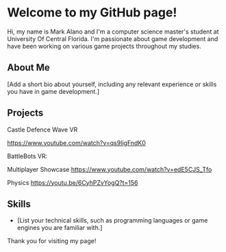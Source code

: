 # Welcome to my GitHub page!

Hi, my name is Mark Alano and I'm a computer science master's student at University Of Central Florida. I'm passionate about game development and have been working on various game projects throughout my studies.

## About Me

[Add a short bio about yourself, including any relevant experience or skills you have in game development.]

## Projects

Castle Defence Wave VR 
  
  https://www.youtube.com/watch?v=qs9IigFndK0

BattleBots VR:

  Multiplayer Showcase
  https://www.youtube.com/watch?v=edE5CJS_Tfo

  Physics
  https://youtu.be/6CyhPZvYogQ?t=156

## Skills

- [List your technical skills, such as programming languages or game engines you are familiar with.]

Thank you for visiting my page!

